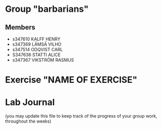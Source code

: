 # Group "barbarians"

## Members
- s347610 KALFF HENRY
- s347369 LÄMSÄ VILHO
- s347514 ODQVIST CARL
- S347636 STATTI ALICE
- s347367 VIKSTRÖM RASMUS

# Exercise "NAME OF EXERCISE"

# Lab Journal

(you may update this file to keep track of the progress of your group work, throughout the weeks)
